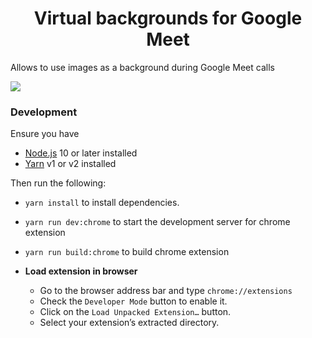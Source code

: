 <h1 align="center">Virtual backgrounds for Google Meet</h1>

Allows to use images as a background during Google Meet calls

![](https://github.com/Coderantine/VirtualBackgroundsForWeb/blob/master/assets/bbc.gif)

### Development

Ensure you have

- [Node.js](https://nodejs.org) 10 or later installed
- [Yarn](https://yarnpkg.com) v1 or v2 installed

Then run the following:

- `yarn install` to install dependencies.
- `yarn run dev:chrome` to start the development server for chrome extension
- `yarn run build:chrome` to build chrome extension

- **Load extension in browser**
  - Go to the browser address bar and type `chrome://extensions`
  - Check the `Developer Mode` button to enable it.
  - Click on the `Load Unpacked Extension…` button.
  - Select your extension’s extracted directory.